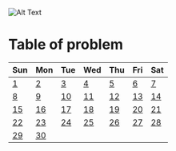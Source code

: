 ![Alt Text](https://assets.leetcode.com/static_assets/public/images/badges/2024/gif/2024-09.gif)

# **Table of problem**

| Sun                                                                                                                    | Mon                                                                                                    | Tue                                                                                                       | Wed                                                                                            | Thu                                                                                               | Fri                                                                                                      | Sat                                                                                                  |
| ---------------------------------------------------------------------------------------------------------------------- | ------------------------------------------------------------------------------------------------------ | --------------------------------------------------------------------------------------------------------- | ---------------------------------------------------------------------------------------------- | ------------------------------------------------------------------------------------------------- | -------------------------------------------------------------------------------------------------------- | ---------------------------------------------------------------------------------------------------- |
| [1](https://leetcode.com/problems/convert-1d-array-into-2d-array/submissions/1374948084)                               | [2](https://leetcode.com/problems/find-the-student-that-will-replace-the-chalk/submissions/1376343928) | [3](https://leetcode.com/problems/sum-of-digits-of-string-after-convert/submissions/1468876812)           | [4](https://leetcode.com/problems/walking-robot-simulation/submissions/1378563090)             | [5](https://leetcode.com/problems/find-missing-observations/submissions/1379676821)               | [6](https://leetcode.com/problems/delete-nodes-from-linked-list-present-in-array/submissions/1380792226) | [7](https://leetcode.com/problems/linked-list-in-binary-tree/submissions/1381807253)                 |
| [8](https://leetcode.com/problems/split-linked-list-in-parts/submissions/1383354728)                                   | [9](https://leetcode.com/problems/spiral-matrix-iv/submissions/1384594193)                             | [10](https://leetcode.com/problems/insert-greatest-common-divisors-in-linked-list/submissions/1385576449) | [11](https://leetcode.com/problems/minimum-bit-flips-to-convert-number/submissions/1385576449) | [12](https://leetcode.com/problems/count-the-number-of-consistent-strings/submissions/1387574521) | [13](https://leetcode.com/problems/xor-queries-of-a-subarray/submissions/1388952282)                     | [14](https://leetcode.com/problems/longest-subarray-with-maximum-bitwise-and/submissions/1389460399) |
| [15](https://leetcode.com/problems/find-the-longest-substring-containing-vowels-in-even-counts/submissions/1391134403) | [16](https://leetcode.com/problems/minimum-time-difference/submissions/1392265012)                     | [17](https://leetcode.com/problems/uncommon-words-from-two-sentences/submissions/1393417690)              | [18](https://leetcode.com/problems/largest-number/submissions/1394591643)                      | [19](https://leetcode.com/problems/different-ways-to-add-parentheses/submissions/1395292681)      | [20](https://leetcode.com/problems/shortest-palindrome/submissions/1397215463)                           | [21](https://leetcode.com/problems/lexicographical-numbers/submissions/1397167019)                   |
| [22](https://leetcode.com/problems/k-th-smallest-in-lexicographical-order/submissions/1398644456)                      | [23](https://leetcode.com/problems/extra-characters-in-a-string/submissions/1399805726)                | [24](https://leetcode.com/problems/find-the-length-of-the-longest-common-prefix/submissions/1400899138)   | [25](https://leetcode.com/problems/sum-of-prefix-scores-of-strings/submissions/1401458805)     | [26](https://leetcode.com/problems/my-calendar-i/submissions/1403076447)                          | [27](https://leetcode.com/problems/my-calendar-ii/submissions/1404117906)                                | [28](https://leetcode.com/problems/design-circular-deque/submissions/1405124563)                     |
| [29](https://leetcode.com/problems/all-oone-data-structure/submissions/1406215284)                                     | [30](https://leetcode.com/problems/design-a-stack-with-increment-operation/submissions/1406687513)     |                                                                                                           |                                                                                                |                                                                                                   |                                                                                                          |                                                                                                      |
